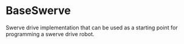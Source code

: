# BaseSwerve
Swerve drive implementation that can be used as a starting point for programming a swerve drive robot.
